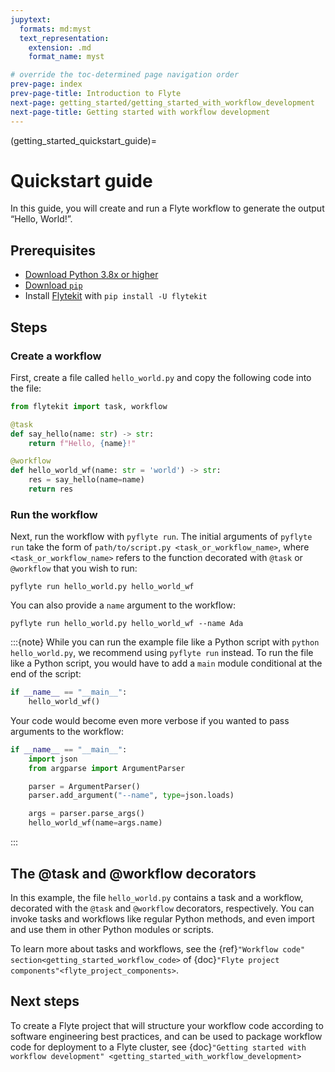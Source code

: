 ```yaml
---
jupytext:
  formats: md:myst
  text_representation:
    extension: .md
    format_name: myst

# override the toc-determined page navigation order
prev-page: index
prev-page-title: Introduction to Flyte
next-page: getting_started/getting_started_with_workflow_development
next-page-title: Getting started with workflow development
---
```


(getting_started_quickstart_guide)=
# Quickstart guide

In this guide, you will create and run a Flyte workflow to generate the output “Hello, World!”.

## Prerequisites

* [Download Python 3.8x or higher](https://www.python.org/downloads/)
* [Download `pip`](https://pip.pypa.io/en/stable/installation/)
* Install [Flytekit](https://github.com/flyteorg/flytekit) with `pip install -U flytekit`

## Steps

### Create a workflow

First, create a file called `hello_world.py` and copy the following code into the file:

```python
from flytekit import task, workflow

@task
def say_hello(name: str) -> str:
    return f"Hello, {name}!"

@workflow
def hello_world_wf(name: str = 'world') -> str:
    res = say_hello(name=name)
    return res
```

### Run the workflow

Next, run the workflow with `pyflyte run`. The initial arguments of `pyflyte run` take the form of
`path/to/script.py <task_or_workflow_name>`, where `<task_or_workflow_name>`
refers to the function decorated with `@task` or `@workflow` that you wish to run:

```{prompt} bash
pyflyte run hello_world.py hello_world_wf
```

You can also provide a `name` argument to the workflow:
```{prompt} bash
pyflyte run hello_world.py hello_world_wf --name Ada
```

:::{note}
While you can run the example file like a Python script with `python hello_world.py`, we recommend using `pyflyte run` instead. To run the file like a Python script, you would have to add a `main` module conditional at the end of the script:
```python
if __name__ == "__main__":
    hello_world_wf()
```

Your code would become even more verbose if you wanted to pass arguments to the workflow:
```python
if __name__ == "__main__":
    import json
    from argparse import ArgumentParser

    parser = ArgumentParser()
    parser.add_argument("--name", type=json.loads)

    args = parser.parse_args()
    hello_world_wf(name=args.name)
```
:::

## The @task and @workflow decorators

In this example, the file `hello_world.py` contains a task and a workflow, decorated with the `@task` and `@workflow` decorators, respectively. You can invoke tasks and workflows like regular Python methods, and even import and use them in other Python modules or scripts.

To learn more about tasks and workflows, see the {ref}`"Workflow code" section<getting_started_workflow_code>` of {doc}`"Flyte project components"<flyte_project_components>`.

## Next steps

To create a Flyte project that will structure your workflow code according to software engineering best practices, and can be used to package workflow code for deployment to a Flyte cluster, see {doc}`"Getting started with workflow development" <getting_started_with_workflow_development>`
